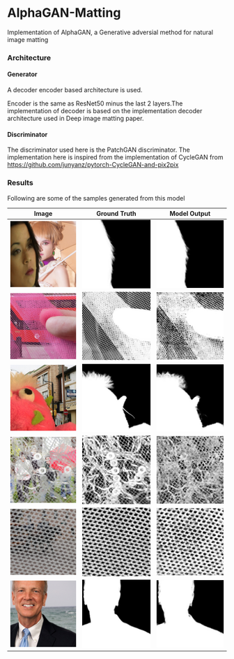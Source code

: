 # AlphaGAN-Matting
Implementation of AlphaGAN, a Generative adversial method for natural image matting

### Architecture ###

#### Generator ####  
A decoder encoder based architecture is used. 

Encoder is the same as ResNet50 minus the last 2 layers.The implementation of decoder is based on the implementation decoder architecture used in Deep image matting paper.

#### Discriminator ####
The discriminator used here is the PatchGAN discriminator. The implementation here is inspired from the implementation of CycleGAN 
from
https://github.com/junyanz/pytorch-CycleGAN-and-pix2pix


### Results ###

Following are some of the samples generated from this model

|     Image     |     Ground Truth      |     Model Output      |
| ------------- | --------------------  | --------------------- |
|![alt text](https://raw.githubusercontent.com/Nerdyvedi/GSOC-Opencv-matting/master/alphagan-matting/AlphaMatting/results/img1.png "img1") | ![alt text](https://raw.githubusercontent.com/Nerdyvedi/GSOC-Opencv-matting/master/alphagan-matting/AlphaMatting/results/gt1.png "gt1") |![alt text](https://raw.githubusercontent.com/Nerdyvedi/GSOC-Opencv-matting/master/alphagan-matting/AlphaMatting/results/pred1.png "pred1")| 
![alt text](https://raw.githubusercontent.com/Nerdyvedi/GSOC-Opencv-matting/master/alphagan-matting/AlphaMatting/results/img2.png) | ![alt text](https://raw.githubusercontent.com/Nerdyvedi/GSOC-Opencv-matting/master/alphagan-matting/AlphaMatting/results/gt2.png) | ![alt text](https://raw.githubusercontent.com/Nerdyvedi/GSOC-Opencv-matting/master/alphagan-matting/AlphaMatting/results/pred2.png) |
![alt text](https://raw.githubusercontent.com/Nerdyvedi/GSOC-Opencv-matting/master/alphagan-matting/AlphaMatting/results/img3.png) | ![alt text](https://raw.githubusercontent.com/Nerdyvedi/GSOC-Opencv-matting/master/alphagan-matting/AlphaMatting/results/gt3.png) | ![alt text](https://raw.githubusercontent.com/Nerdyvedi/GSOC-Opencv-matting/master/alphagan-matting/AlphaMatting/results/pred3.png) | 
![alt text](https://raw.githubusercontent.com/Nerdyvedi/GSOC-Opencv-matting/master/alphagan-matting/AlphaMatting/results/img4.png) | ![alt text](https://raw.githubusercontent.com/Nerdyvedi/GSOC-Opencv-matting/master/alphagan-matting/AlphaMatting/results/gt4.png) | ![alt text](https://raw.githubusercontent.com/Nerdyvedi/GSOC-Opencv-matting/master/alphagan-matting/AlphaMatting/results/pred4.png) | 
![alt text](https://raw.githubusercontent.com/Nerdyvedi/GSOC-Opencv-matting/master/alphagan-matting/AlphaMatting/results/img5.png) | ![alt text](https://raw.githubusercontent.com/Nerdyvedi/GSOC-Opencv-matting/master/alphagan-matting/AlphaMatting/results/gt5.png) | ![alt text](https://raw.githubusercontent.com/Nerdyvedi/GSOC-Opencv-matting/master/alphagan-matting/AlphaMatting/results/pred5.png) | 
![alt text](https://raw.githubusercontent.com/Nerdyvedi/GSOC-Opencv-matting/master/alphagan-matting/AlphaMatting/results/img6.png) | ![alt text](https://raw.githubusercontent.com/Nerdyvedi/GSOC-Opencv-matting/master/alphagan-matting/AlphaMatting/results/gt6.png) |![alt text](https://raw.githubusercontent.com/Nerdyvedi/GSOC-Opencv-matting/master/alphagan-matting/AlphaMatting/results/pred6.png) |
